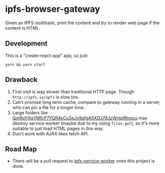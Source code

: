 # ipfs-browser-gateway

Given an IPFS multihash, print the content and try to render web page if the content is HTML.

## Development

This is a "create-react-app" app, so just:

`yarn && yarn start`

## Drawback

1. First visit is way slower than traditional HTTP page. Though ```http://ipfs.io/ipfs``` is slow too.
1. Can't promise long term cache, compare to gateway running in a server, who can pin a file for a longer time.
1. Large folders like [QmRoYXgYMfcP7YQR4sCuSeJy9afgA5XDJ78JzWntpRhmcu](http://ipfs.io/ipfs/QmRoYXgYMfcP7YQR4sCuSeJy9afgA5XDJ78JzWntpRhmcu) may destroy service worker (maybe due to my using ```files.get```), so it's more suitable to just load HTML pages in this way.
1. Don't work with AJAX likes fetch API.

## Road Map

- There will be a pull request to [ipfs-service-worker](https://github.com/ipfs/ipfs-service-worker) ones this project is done.
